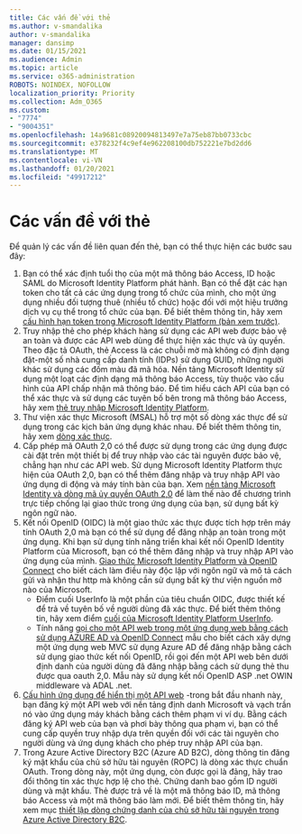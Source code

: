 ```yaml
---
title: Các vấn đề với thẻ
ms.author: v-smandalika
author: v-smandalika
manager: dansimp
ms.date: 01/15/2021
ms.audience: Admin
ms.topic: article
ms.service: o365-administration
ROBOTS: NOINDEX, NOFOLLOW
localization_priority: Priority
ms.collection: Adm_O365
ms.custom:
- "7774"
- "9004351"
ms.openlocfilehash: 14a9681c08920094813497e7a75eb87bb0733cbc
ms.sourcegitcommit: e378232f4c9ef4e962208100db752221e7bd2dd6
ms.translationtype: MT
ms.contentlocale: vi-VN
ms.lasthandoff: 01/20/2021
ms.locfileid: "49917212"
---
```

# <a name="issues-with-tokens"></a>Các vấn đề với thẻ

Để quản lý các vấn đề liên quan đến thẻ, bạn có thể thực hiện các bước sau đây:

1. Bạn có thể xác định tuổi thọ của một mã thông báo Access, ID hoặc SAML do Microsoft Identity Platform phát hành. Bạn có thể đặt các hạn token cho tất cả các ứng dụng trong tổ chức của mình, cho một ứng dụng nhiều đối tượng thuê (nhiều tổ chức) hoặc đối với một hiệu trưởng dịch vụ cụ thể trong tổ chức của bạn. Để biết thêm thông tin, hãy xem [cấu hình hạn token trong Microsoft Identity Platform (bản xem trước)](https://docs.microsoft.com/azure/active-directory/develop/active-directory-configurable-token-lifetimes).
2. Truy nhập thẻ cho phép khách hàng sử dụng các API web được bảo vệ an toàn và được các API web dùng để thực hiện xác thực và ủy quyền. Theo đặc tả OAuth, thẻ Access là các chuỗi mờ mà không có định dạng đặt-một số nhà cung cấp danh tính (IDPs) sử dụng GUID, những người khác sử dụng các đốm màu đã mã hóa. Nền tảng Microsoft Identity sử dụng một loạt các định dạng mã thông báo Access, tùy thuộc vào cấu hình của API chấp nhận mã thông báo. Để tìm hiểu cách API của bạn có thể xác thực và sử dụng các tuyên bố bên trong mã thông báo Access, hãy xem [thẻ truy nhập Microsoft Identity Platform](https://docs.microsoft.com/azure/active-directory/develop/userinfo#calling-the-userinfo-endpoint).
3. Thư viện xác thực Microsoft (MSAL) hỗ trợ một số dòng xác thực để sử dụng trong các kịch bản ứng dụng khác nhau. Để biết thêm thông tin, hãy xem [dòng xác thực](https://docs.microsoft.com/azure/active-directory/develop/msal-authentication-flows#how-each-flow-emits-tokens-and-codes).
4. Cấp phép mã OAuth 2,0 có thể được sử dụng trong các ứng dụng được cài đặt trên một thiết bị để truy nhập vào các tài nguyên được bảo vệ, chẳng hạn như các API web. Sử dụng Microsoft Identity Platform thực hiện của OAuth 2,0, bạn có thể thêm đăng nhập và truy nhập API vào ứng dụng di động và máy tính bàn của bạn. Xem [nền tảng Microsoft Identity và dòng mã ủy quyền OAuth 2,0](https://docs.microsoft.com/azure/active-directory/develop/v2-oauth2-auth-code-flow#refresh-the-access-token) để làm thế nào để chương trình trực tiếp chống lại giao thức trong ứng dụng của bạn, sử dụng bất kỳ ngôn ngữ nào.
5. Kết nối OpenID (OIDC) là một giao thức xác thực được tích hợp trên máy tính OAuth 2,0 mà bạn có thể sử dụng để đăng nhập an toàn trong một ứng dụng. Khi bạn sử dụng tính năng triển khai kết nối OpenID Identity Platform của Microsoft, bạn có thể thêm đăng nhập và truy nhập API vào ứng dụng của mình. [Giao thức Microsoft Identity Platform và OpenID Connect](https://docs.microsoft.com/azure/active-directory/develop/v2-protocols-oidc#send-the-sign-in-request) cho biết cách làm điều này độc lập với ngôn ngữ và mô tả cách gửi và nhận thư http mà không cần sử dụng bất kỳ thư viện nguồn mở nào của Microsoft.
    - Điểm cuối UserInfo là một phần của tiêu chuẩn OIDC, được thiết kế để trả về tuyên bố về người dùng đã xác thực. Để biết thêm thông tin, hãy xem điểm [cuối của Microsoft Identity Platform UserInfo](https://docs.microsoft.com/azure/active-directory/develop/userinfo#consider-use-an-id-token-instead).
    - Tính năng [gọi cho một API web trong một ứng dụng web bằng cách sử dụng AZURE AD và OpenID Connect](https://docs.microsoft.com/samples/azure-samples/active-directory-dotnet-webapp-webapi-openidconnect/active-directory-dotnet-webapp-webapi-openidconnect/) mẫu cho biết cách xây dựng một ứng dụng web MVC sử dụng Azure AD để đăng nhập bằng cách sử dụng giao thức kết nối OpenID, rồi gọi đến một API web bên dưới định danh của người dùng đã đăng nhập bằng cách sử dụng thẻ thu được qua oauth 2,0. Mẫu này sử dụng kết nối OpenID ASP .net OWIN middleware và ADAL .net.
6. [Cấu hình ứng dụng để hiển thị một API web](https://docs.microsoft.com/azure/active-directory/develop/quickstart-configure-app-expose-web-apis) -trong bắt đầu nhanh này, bạn đăng ký một API web với nền tảng định danh Microsoft và vạch trần nó vào ứng dụng máy khách bằng cách thêm phạm vi ví dụ. Bằng cách đăng ký API web của bạn và phơi bày thông qua phạm vi, bạn có thể cung cấp quyền truy nhập dựa trên quyền đối với các tài nguyên cho người dùng và ứng dụng khách cho phép truy nhập API của bạn.
7. Trong Azure Active Directory B2C (Azure AD B2C), dòng thông tin đăng ký mật khẩu của chủ sở hữu tài nguyên (ROPC) là dòng xác thực chuẩn OAuth. Trong dòng này, một ứng dụng, còn được gọi là đảng, hãy trao đổi thông tin xác thực hợp lệ cho thẻ. Chứng danh bao gồm ID người dùng và mật khẩu. Thẻ được trả về là một mã thông báo ID, mã thông báo Access và một mã thông báo làm mới. Để biết thêm thông tin, hãy xem mục [thiết lập dòng chứng danh của chủ sở hữu tài nguyên trong Azure Active Directory B2C](https://docs.microsoft.com/azure/active-directory-b2c/add-ropc-policy?tabs=app-reg-ga&pivots=b2c-user-flow). 

